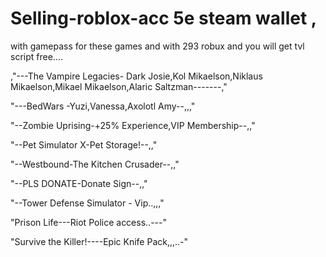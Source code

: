 # Selling-roblox-acc 5e steam wallet , 
with gamepass for these games and with 293 robux and you will get tvl script free....

,"---The Vampire Legacies- Dark Josie,Kol Mikaelson,Niklaus Mikaelson,Mikael Mikaelson,Alaric Saltzman-------,"

"---BedWars -Yuzi,Vanessa,Axolotl Amy--,,,"

"--Zombie Uprising-+25% Experience,VIP Membership--,,"

"--Pet Simulator X-Pet Storage!--,,"

"--Westbound-The Kitchen Crusader--,,"

"--PLS DONATE-Donate Sign--,,"

"--Tower Defense Simulator - Vip..,,,"

"Prison Life---Riot Police access..---"


"Survive the Killer!----Epic Knife Pack,,,..-"
